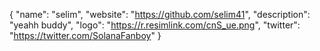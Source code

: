 {
  "name": "selim",
  "website": "https://github.com/selim41",
  "description": "yeahh buddy",
  "logo": "https://r.resimlink.com/cnS_ue.png",
  "twitter": "https://twitter.com/SolanaFanboy"
}
